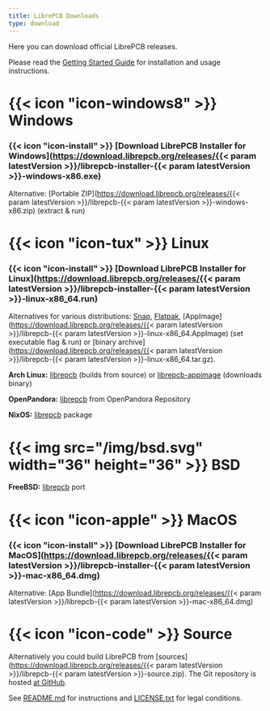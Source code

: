 ```yaml
---
title: LibrePCB Downloads
type: download
---
```


Here you can download official LibrePCB releases.

Please read the [Getting Started Guide](https://docs.librepcb.org/#gettingstarted-installation)
for installation and usage instructions.

# {{< icon "icon-windows8" >}} Windows

### {{< icon "icon-install" >}} [Download LibrePCB Installer for Windows](https://download.librepcb.org/releases/{{< param latestVersion >}}/librepcb-installer-{{< param latestVersion >}}-windows-x86.exe)

Alternative: [Portable ZIP](https://download.librepcb.org/releases/{{< param latestVersion >}}/librepcb-{{< param latestVersion >}}-windows-x86.zip) (extract & run)


# {{< icon "icon-tux" >}} Linux

### {{< icon "icon-install" >}} [Download LibrePCB Installer for Linux](https://download.librepcb.org/releases/{{< param latestVersion >}}/librepcb-installer-{{< param latestVersion >}}-linux-x86_64.run)

Alternatives for various distributions:
[Snap](https://snapcraft.io/librepcb),
[Flatpak](https://flathub.org/apps/details/org.librepcb.LibrePCB),
[AppImage](https://download.librepcb.org/releases/{{< param latestVersion >}}/librepcb-{{< param latestVersion >}}-linux-x86_64.AppImage)
(set executable flag & run) or
[binary archive](https://download.librepcb.org/releases/{{< param latestVersion >}}/librepcb-{{< param latestVersion >}}-linux-x86_64.tar.gz).

**Arch Linux:** [librepcb](https://aur.archlinux.org/packages/librepcb/) (builds from source)
or [librepcb-appimage](https://aur.archlinux.org/packages/librepcb-appimage/) (downloads binary)

**OpenPandora:** [librepcb](https://repo.openpandora.org/?page=detail&app=librepcb)
from OpenPandora Repository

**NixOS:** [librepcb](https://nixos.org/nixos/packages.html#librepcb) package


# {{< img src="/img/bsd.svg" width="36" height="36" >}} BSD

**FreeBSD:** [librepcb](https://www.freshports.org/cad/librepcb/) port


# {{< icon "icon-apple" >}} MacOS

### {{< icon "icon-install" >}} [Download LibrePCB Installer for MacOS](https://download.librepcb.org/releases/{{< param latestVersion >}}/librepcb-installer-{{< param latestVersion >}}-mac-x86_64.dmg)

Alternative: [App Bundle](https://download.librepcb.org/releases/{{< param latestVersion >}}/librepcb-{{< param latestVersion >}}-mac-x86_64.dmg)


# {{< icon "icon-code" >}} Source

Alternatively you could build LibrePCB from
[sources](https://download.librepcb.org/releases/{{< param latestVersion >}}/librepcb-{{< param latestVersion >}}-source.zip).
The Git repository is hosted [at GitHub](https://github.com/LibrePCB/LibrePCB).

See [README.md](https://github.com/LibrePCB/LibrePCB/blob/master/README.md)
for instructions and
[LICENSE.txt](https://github.com/LibrePCB/LibrePCB/blob/master/LICENSE.txt)
for legal conditions.
